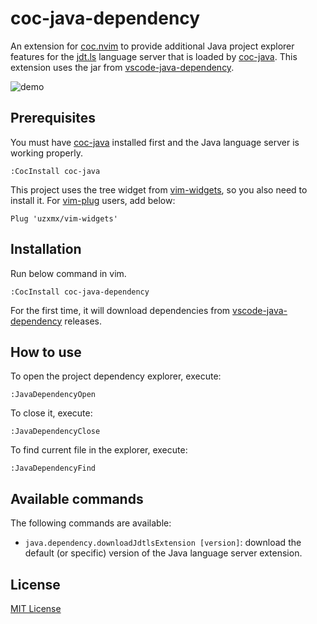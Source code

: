 # coc-java-dependency

An extension for [coc.nvim](https://github.com/neoclide/coc.nvim) to provide
additional Java project explorer features for the
[jdt.ls](https://github.com/eclipse/eclipse.jdt.ls) language server that is
loaded by [coc-java](https://github.com/neoclide/coc-java). This extension uses
the jar from
[vscode-java-dependency](https://github.com/Microsoft/vscode-java-dependency).

![demo](https://github.com/uzxmx/assets/blob/master/coc-java-dependency.gif)

## Prerequisites

You must have [coc-java](https://github.com/neoclide/coc-java) installed first
and the Java language server is working properly.

```
:CocInstall coc-java
```

This project uses the tree widget from
[vim-widgets](https://github.com/uzxmx/vim-widgets), so you also need to install
it. For [vim-plug](https://github.com/junegunn/vim-plug) users, add below:

```
Plug 'uzxmx/vim-widgets'
```

## Installation

Run below command in vim.

```
:CocInstall coc-java-dependency
```

For the first time, it will download dependencies from
[vscode-java-dependency](https://github.com/Microsoft/vscode-java-dependency)
releases.

## How to use

To open the project dependency explorer, execute:

```
:JavaDependencyOpen
```

To close it, execute:

```
:JavaDependencyClose
```

To find current file in the explorer, execute:

```
:JavaDependencyFind
```

## Available commands

The following commands are available:

* `java.dependency.downloadJdtlsExtension [version]`: download the default (or
  specific) version of the Java language server extension.

## License

[MIT License](LICENSE)
